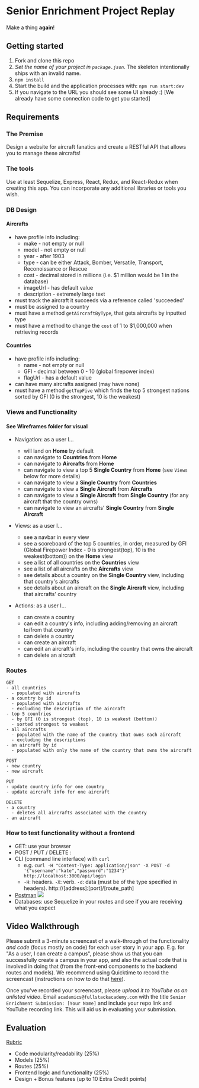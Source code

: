 # Senior Enrichment Project Replay

Make a thing **again**!

## Getting started

1. Fork and clone this repo
2. *Set the name of your project in `package.json`*. The skeleton intentionally ships with an invalid name.
3. `npm install`
4. Start the build and the application processes with: `npm run start:dev`
5. If you navigate to the URL you should see some UI already :) [We already have some connection code to get you started]

## Requirements

### The Premise
 Design a website for aircraft fanatics and create a RESTful API that allows you to manage these aircrafts! 

### The tools

Use at least Sequelize, Express, React, Redux, and React-Redux when creating this app. You can incorporate any additional libraries or tools you wish.

### DB Design

#### Aircrafts
  * have profile info including:
    * make - not empty or null
    * model - not empty or null
    * year - after 1903
    * type - can be either Attack, Bomber, Versatile, Transport, Reconoissance or Rescue
    * cost - decimal stored in millions (i.e. $1 million would be 1 in the database)
    * imageUrl - has default value
    * description - extremely large text
  * must track the aircraft it succeeds via a reference called 'succeeded'
  * must be assigned to a country
  * must have a method `getAircraftByType`, that gets aircrafts by inputted type
  * must have a method to change the `cost` of 1 to $1,000,000 when retrieving records

#### Countries
  * have profile info including:
    * name - not empty or null
    * GFI - decimal between 0 - 10 (global firepower index)
    * flagUrl - has a default value
  * can have many aircrafts assigned (may have none)
  * must have a method `getTopFive` which finds the top 5 strongest nations sorted by GFI (0 is the strongest, 10 is the weakest)

### Views and Functionality
#### See Wireframes folder for visual

- Navigation: as a user I...
  * will land on **Home** by default
  * can navigate to **Countries** from **Home**
  * can navigate to **Aircrafts** from **Home**
  * can navigate to view a top 5 **Single Country** from **Home** (see `Views` below for more details)
  * can navigate to view a **Single Country** from **Countries**
  * can navigate to view a **Single Aircraft** from **Aircrafts**
  * can navigate to view a **Single Aircraft** from **Single Country** (for any aircraft that the country owns)
  * can navigate to view an aircrafts' **Single Country** from **Single Aircraft**

- Views: as a user I...
  * see a navbar in every view
  * see a scoreboard of the top 5 countries, in order, measured by GFI (Global Firepower Index - 0 is strongest(top), 10 is the weakest(bottom)) on the **Home** view
  * see a list of all countries on the **Countries** view
  * see a list of all aircrafts on the **Aircrafts** view
  * see details about a country on the **Single Country** view, including that country's aircrafts
  * see details about an aircraft on the **Single Aircraft** view, including that aircrafts' country

- Actions: as a user I...
  * can create a country
  * can edit a country's info, including adding/removing an aircraft to/from that country
  * can delete a country
  * can create an aircraft
  * can edit an aircraft's info, including the country that owns the aircraft
  * can delete an aircraft

### Routes

```
GET 
- all countries
  - populated with aircrafts
- a country by id
  - populated with aircrafts
  - excluding the description of the aircraft
- top 5 countries
  - by GFI (0 is strongest (top), 10 is weakest (bottom))
  - sorted strongest to weakest
- all aircrafts
  - populated with the name of the country that owns each aircraft
  - excluding the descriptions
- an aircraft by id
  - populated with only the name of the country that owns the aircraft
```

```
POST
- new country
- new aircraft
```

```
PUT
- update country info for one country
- update aircraft info for one aircraft
```

```
DELETE
- a country
  - deletes all aircrafts associated with the country
- an aircraft
```

### How to test functionality without a frontend
- GET: use your browser
- POST / PUT / DELETE : 
 - CLI (command line interface) with `curl`
   - e.g. `curl -H "Content-Type: application/json" -X POST -d '{"username":"kate","password":"1234"}' http://localhost:3000/api/login`
   - `-H`: headers. `-X`: verb. `-d`: data (must be of the type specified in headers). http://[address]:[port]/[route_path]
 - [Postman](https://www.getpostman.com/)
   ![](https://www.dropbox.com/s/4fk3b90cd0i1a5y/postman_post.png?raw=true)
- Databases: use Sequelize in your routes and see if you are receiving what you expect


## Video Walkthrough

Please submit a 3-minute screencast of a walk-through of the functionality *and code* (focus mostly on code) for each user story in your app. E.g. for "As a user, I can create a campus", please show us that you can successfully create a campus in your app, and also the actual code that is involved in doing that (from the front-end components to the backend routes and models). We recommend using Quicktime to record the screencast (instructions on how to do that [here](https://support.apple.com/kb/PH5882?locale=en_US&viewlocale=en_US)).

Once you've recorded your screencast, please *upload it to YouTube as an unlisted video*. Email `academics@fullstackacademy.com` with the title `Senior Enrichment Submission: [Your Name]` and include your repo link and YouTube recording link. This will aid us in evaluating your submission.

## Evaluation
[Rubric](https://docs.google.com/document/d/1opwC-nuzmc84jTZqpQn1hsXiMxWSpkK_TwQAOHEEbEs/edit?usp=sharing)

- Code modularity/readability (25%)
- Models (25%)
- Routes (25%)
- Frontend logic and functionality (25%)
- Design + Bonus features (up to 10 Extra Credit points)

